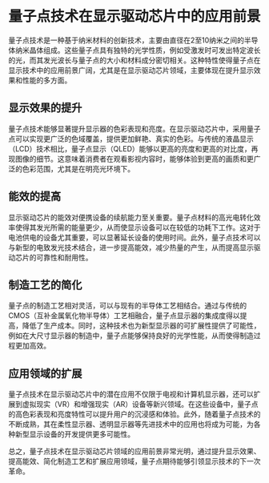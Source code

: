 # 量子点技术在显示驱动芯片中的应用前景

量子点技术是一种基于纳米材料的创新技术，主要由直径在2至10纳米之间的半导体纳米晶体组成。这些量子点具有独特的光学性质，例如受激发时可发出特定波长的光，而其发光波长与量子点的大小和材料成分密切相关。这种特性使得量子点在显示技术中的应用前景广阔，尤其是在显示驱动芯片领域，主要体现在提升显示效果和性能的多方面。

## 显示效果的提升

量子点技术能够显著提升显示器的色彩表现和亮度。在显示驱动芯片中，采用量子点可以实现更广泛的色域覆盖，提供更加鲜艳、真实的色彩。与传统的液晶显示（LCD）技术相比，量子点显示（QLED）能够以更高的亮度和更高的对比度，再现图像的细节。这意味着消费者在观看影视内容时，能够体验到更高的画质和更广泛的色彩范围，尤其是在明亮光环境下。

## 能效的提高

显示驱动芯片的能效对便携设备的续航能力至关重要。量子点材料的高光电转化效率使得其发光所需的能量更少，从而使显示设备可以在较低的功耗下工作。这对于电池供电的设备尤其重要，可以显著延长设备的使用时间。此外，量子点技术可以与新型的电致发光技术结合，进一步提高能效，减少热量的产生，从而提高显示驱动芯片的可靠性和耐用性。

## 制造工艺的简化

量子点的制造工艺相对灵活，可以与现有的半导体工艺相结合。通过与传统的CMOS（互补金属氧化物半导体）工艺相融合，量子点显示器的集成度得以提高，降低了生产成本。同时，这种技术也为新型显示器的可扩展性提供了可能性，例如在大尺寸显示器的制造中，量子点能够保持良好的光学性能，从而使得制造过程更加高效。

## 应用领域的扩展

量子点技术在显示驱动芯片中的潜在应用不仅限于电视和计算机显示器，还可以扩展到虚拟现实（VR）和增强现实（AR）设备等新兴领域。在这些设备中，量子点的高色彩表现和亮度特性可以提升用户的沉浸感和体验。此外，随着量子点技术的不断成熟，其在柔性显示器、透明显示器等先进技术中的应用也将成为可能，为各种新型显示设备的开发提供更多可能性。

总之，量子点技术在显示驱动芯片领域的应用前景非常光明，通过提升显示效果、提高能效、简化制造工艺和扩展应用领域，量子点期待能够引领显示技术的下一次革命。